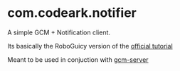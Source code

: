 com.codeark.notifier
====================

A simple GCM + Notification client.

Its basically the RoboGuicy version of the [official tutorial](https://developer.android.com/google/gcm/client.html)

Meant to be used in conjuction with [gcm-server](https://github.com/kessler/gcm-server)